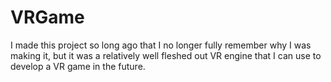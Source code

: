 # VRGame
I made this project so long ago that I no longer fully remember why I was making it, but it was a relatively well fleshed out VR engine that I can use to develop a VR game in the future.
